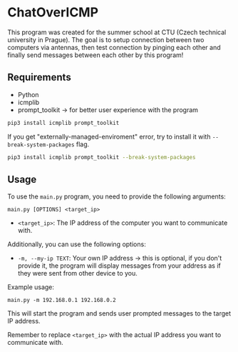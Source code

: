 # ChatOverICMP

This program was created for the summer school at CTU (Czech technical university in Prague). The goal is to setup connection between two computers via antennas, then test connection by pinging each other and finally send messages between each other by this program!

## Requirements

- Python
- icmplib
- prompt_toolkit -> for better user experience with the program

```bash
pip3 install icmplib prompt_toolkit
```

If you get "externally-managed-enviroment" error, try to install it with `--break-system-packages` flag.
```bash
pip3 install icmplib prompt_toolkit --break-system-packages
```

## Usage

To use the `main.py` program, you need to provide the following arguments:

```
main.py [OPTIONS] <target_ip>
```

- `<target_ip>`: The IP address of the computer you want to communicate with.

Additionally, you can use the following options:

- `-m, --my-ip TEXT`: Your own IP address -> this is optional, if you don't provide it, the program will display messages from your address as if they were sent from other device to you.

Example usage:

```
main.py -m 192.168.0.1 192.168.0.2
```

This will start the program and sends user prompted messages to the target IP address.

Remember to replace `<target_ip>` with the actual IP address you want to communicate with.